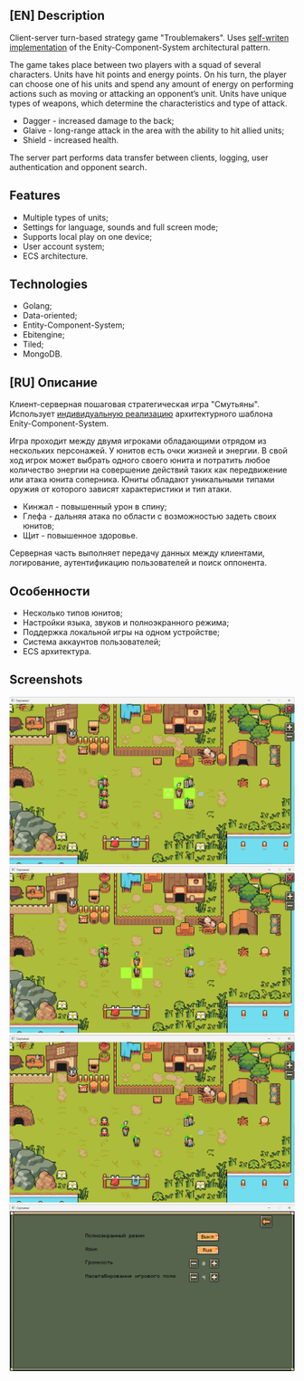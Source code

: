 ## [EN] Description
Client-server turn-based strategy game "Troublemakers". Uses [self-writen implementation](https://github.com/Kanzu32/go-ecs) of the Enity-Component-System architectural pattern.

The game takes place between two players with a squad of several characters. Units have hit points and energy points. On his turn, the player can choose one of his units and spend any amount of energy on performing actions such as moving or attacking an opponent’s unit. Units have unique types of weapons, which determine the characteristics and type of attack.

* Dagger - increased damage to the back;
* Glaive - long-range attack in the area with the ability to hit allied units;
* Shield - increased health.

The server part performs data transfer between clients, logging, user authentication and opponent search.

## Features
* Multiple types of units;
* Settings for language, sounds and full screen mode;
* Supports local play on one device;
* User account system;
* ECS architecture.

## Technologies
* Golang;
* Data-oriented;
* Entity-Component-System;
* Ebitengine;
* Tiled;
* MongoDB.

## [RU] Описание
Клиент-серверная пошаговая стратегическая игра "Смутьяны". Использует [индивидуальную реализацию](https://github.com/Kanzu32/go-ecs) архитектурного шаблона Enity-Component-System.

Игра проходит между двумя игроками обладающими отрядом из нескольких персонажей. У юнитов есть очки жизней и энергии. В свой ход игрок может выбрать одного своего юнита и потратить любое количество энергии на совершение действий таких как передвижение или атака юнита соперника. Юниты обладают уникальными типами оружия от которого зависят характеристики и тип атаки.

* Кинжал - повышенный урон в спину;
* Глефа - дальняя атака по области с возможностью задеть своих юнитов;
* Щит - повышенное здоровье.

Серверная часть выполняет передачу данных между клиентами, логирование, аутентификацию пользователей и поиск оппонента.

## Особенности
* Несколько типов юнитов;
* Настройки языка, звуков и полноэкранного режима;
* Поддержка локальной игры на одном устройстве;
* Система аккаунтов пользователей;
* ECS архитектура.



## Screenshots
![](https://github.com/Kanzu32/strategy-game/blob/main/readme/strategy-game-1.png)
![](https://github.com/Kanzu32/strategy-game/blob/main/readme/strategy-game-2.png)
![](https://github.com/Kanzu32/strategy-game/blob/main/readme/strategy-game-3.png)
![](https://github.com/Kanzu32/strategy-game/blob/main/readme/strategy-game-4.png)
